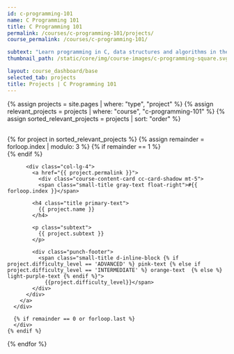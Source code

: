 ```yaml
---
id: c-programming-101
name: C Programming 101
title: C Programming 101
permalink: /courses/c-programming-101/projects/
course_permalink: /courses/c-programming-101/

subtext: "Learn programming in C, data structures and algorithms in the best way possible: by working on projects"
thumbnail_path: /static/core/img/course-images/c-programming-square.svg

layout: course_dashboard/base
selected_tab: projects
title: Projects | C Programming 101
---
```


{% assign projects = site.pages | where: "type", "project" %}
{% assign relevant_projects = projects | where: "course", "c-programming-101" %}
{% assign sorted_relevant_projects = projects | sort: "order" %}

<section style="padding-top: 1rem; padding-bottom: 8rem;">
    <div class="container-fluid">
      {% for project in sorted_relevant_projects %}
        {% assign remainder = forloop.index | modulo: 3 %}
        {% if remainder == 1 %}
          <div class="row">
          {% endif %}

          <div class="col-lg-4">
            <a href="{{ project.permalink }}">
              <div class="course-content-card cc-card-shadow mt-5">
              <span class="small-title gray-text float-right">#{{ forloop.index }}</span>

            <h4 class="title primary-text">
              {{ project.name }}
            </h4>

            <p class="subtext">
              {{ project.subtext }}
            </p>

            <div class="punch-footer">
              <span class="small-title d-inline-block {% if project.difficulty_level == 'ADVANCED' %} pink-text {% else if project.difficulty_level == 'INTERMEDIATE' %} orange-text  {% else %} light-purple-text {% endif %}">
                {{project.difficulty_level}}</span>
            </div>
          </div>
        </a>
      </div>

      {% if remainder == 0 or forloop.last %}
      </div>
    {% endif %}

  {% endfor %}
</div>
</section>
